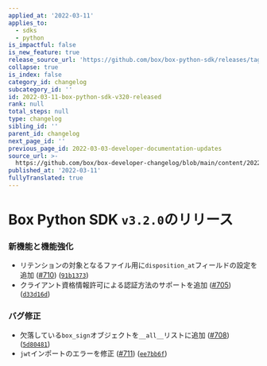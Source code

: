 ```yaml
---
applied_at: '2022-03-11'
applies_to:
  - sdks
  - python
is_impactful: false
is_new_feature: true
release_source_url: 'https://github.com/box/box-python-sdk/releases/tag/v3.2.0'
collapse: true
is_index: false
category_id: changelog
subcategory_id: ''
id: 2022-03-11-box-python-sdk-v320-released
rank: null
total_steps: null
type: changelog
sibling_id: ''
parent_id: changelog
next_page_id: ''
previous_page_id: 2022-03-03-developer-documentation-updates
source_url: >-
  https://github.com/box/box-developer-changelog/blob/main/content/2022/03-11-box-python-sdk-v320-released.md
published_at: '2022-03-11'
fullyTranslated: true
---
```

# Box Python SDK `v3.2.0`のリリース

### 新機能と機能強化

* リテンションの対象となるファイル用に`disposition_at`フィールドの設定を追加 ([#710][1]) ([`91b1373`][2])
* クライアント資格情報許可による認証方法のサポートを追加 ([#705][3]) ([`d33d16d`][4])

### バグ修正

* 欠落している`box_sign`オブジェクトを`__all__`リストに追加 ([#708][5]) ([`5d80481`][6])
* `jwt`インポートのエラーを修正 ([#711][7]) ([`ee7bb6f`][8])

[1]: https://github.com/box/box-python-sdk/issues/710

[2]: https://github.com/box/box-python-sdk/commit/91b13730a0beef2cf2a8a8c71087b11557fa5982

[3]: https://github.com/box/box-python-sdk/issues/705

[4]: https://github.com/box/box-python-sdk/commit/d33d16db656cb5578f057a7e24f5396d635b5361

[5]: https://github.com/box/box-python-sdk/issues/708

[6]: https://github.com/box/box-python-sdk/commit/5d8048116640fa672d6a1d700a6c1111faf87bb9

[7]: https://github.com/box/box-python-sdk/issues/711

[8]: https://github.com/box/box-python-sdk/commit/ee7bb6f1dc5aa65dbf6ffeb18ee130f765f7b49b
